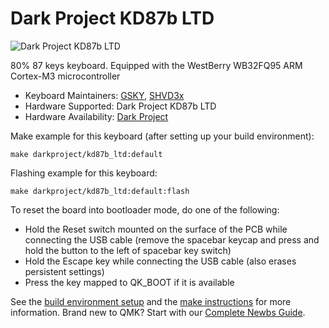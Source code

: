 # Dark Project KD87b LTD

![Dark Project KD87b LTD](https://i.imgur.com/v33Gk5T.png)

80% 87 keys keyboard. Equipped with the WestBerry WB32FQ95 ARM Cortex-M3 microcontroller

* Keyboard Maintainers: [GSKY](https://github.com/gksygithub), [SHVD3x](https://github.com/SHVD3x)
* Hardware Supported: Dark Project KD87b LTD
* Hardware Availability: [Dark Project](https://darkproject.ru)

Make example for this keyboard (after setting up your build environment):

    make darkproject/kd87b_ltd:default

Flashing example for this keyboard:

    make darkproject/kd87b_ltd:default:flash

To reset the board into bootloader mode, do one of the following:

* Hold the Reset switch mounted on the surface of the PCB while connecting the USB cable (remove the spacebar keycap and press and hold the button to the left of spacebar key switch)
* Hold the Escape key while connecting the USB cable (also erases persistent settings)
* Press the key mapped to QK_BOOT if it is available

See the [build environment setup](https://docs.qmk.fm/#/getting_started_build_tools) and the [make instructions](https://docs.qmk.fm/#/getting_started_make_guide) for more information. Brand new to QMK? Start with our [Complete Newbs Guide](https://docs.qmk.fm/#/newbs).
